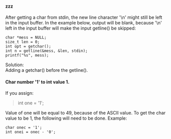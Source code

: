 #### zzz
After getting a char from stdin, the new line character '\n' might still be left in the input buffer.
In the example below, output will be blank, because '\n' left in the input buffer will make the input getline() be skipped:  
```
char *mess = NULL;
size_t len = 0;
int opt = getchar();
int n = getline(&mess, &len, stdin);
printf("%s", mess);
```
Solution:  
Adding a getchar() before the getline().

#### Char number '1' to int value 1.
If you assign:  
> int one = '1';   

Value of one will be equal to 49, because of the ASCII value.
To get the char value to be 1, the following will need to be done. Example:
```
char onec = '1';
int onei = onec - '0';
```
